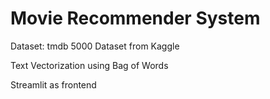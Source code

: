 # Movie Recommender System

Dataset: tmdb 5000 Dataset from Kaggle

Text Vectorization using Bag of Words

Streamlit as frontend
